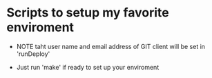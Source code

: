Scripts to setup my favorite enviroment 
============

- NOTE taht user name and email address of GIT client will be set in 'runDeploy'

- Just run 'make' if ready to set up your enviroment
